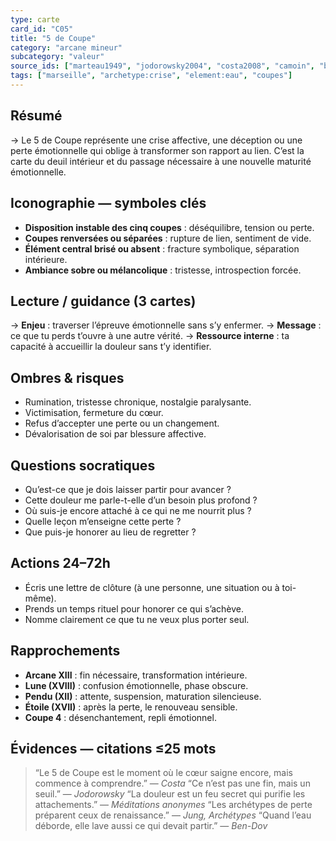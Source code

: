 ```yaml
---
type: carte
card_id: "C05"
title: "5 de Coupe"
category: "arcane mineur"
subcategory: "valeur"
source_ids: ["marteau1949", "jodorowsky2004", "costa2008", "camoin", "bendov2011", "delcamp", "nadolny2018", "jung", "meditations_anonymes", "nichols"]
tags: ["marseille", "archetype:crise", "element:eau", "coupes"]
---
```


## Résumé
→ Le 5 de Coupe représente une crise affective, une déception ou une perte émotionnelle qui oblige à transformer son rapport au lien. C’est la carte du deuil intérieur et du passage nécessaire à une nouvelle maturité émotionnelle.

## Iconographie — symboles clés
- **Disposition instable des cinq coupes** : déséquilibre, tension ou perte.
- **Coupes renversées ou séparées** : rupture de lien, sentiment de vide.
- **Élément central brisé ou absent** : fracture symbolique, séparation intérieure.
- **Ambiance sobre ou mélancolique** : tristesse, introspection forcée.

## Lecture / guidance (3 cartes)
→ **Enjeu** : traverser l’épreuve émotionnelle sans s’y enfermer.
→ **Message** : ce que tu perds t’ouvre à une autre vérité.
→ **Ressource interne** : ta capacité à accueillir la douleur sans t’y identifier.

## Ombres & risques
- Rumination, tristesse chronique, nostalgie paralysante.
- Victimisation, fermeture du cœur.
- Refus d’accepter une perte ou un changement.
- Dévalorisation de soi par blessure affective.

## Questions socratiques
- Qu’est-ce que je dois laisser partir pour avancer ?
- Cette douleur me parle-t-elle d’un besoin plus profond ?
- Où suis-je encore attaché à ce qui ne me nourrit plus ?
- Quelle leçon m’enseigne cette perte ?
- Que puis-je honorer au lieu de regretter ?

## Actions 24–72h
- Écris une lettre de clôture (à une personne, une situation ou à toi-même).
- Prends un temps rituel pour honorer ce qui s’achève.
- Nomme clairement ce que tu ne veux plus porter seul.

## Rapprochements
- **Arcane XIII** : fin nécessaire, transformation intérieure.
- **Lune (XVIII)** : confusion émotionnelle, phase obscure.
- **Pendu (XII)** : attente, suspension, maturation silencieuse.
- **Étoile (XVII)** : après la perte, le renouveau sensible.
- **Coupe 4** : désenchantement, repli émotionnel.

## Évidences — citations ≤25 mots
> “Le 5 de Coupe est le moment où le cœur saigne encore, mais commence à comprendre.” — *Costa*
> “Ce n’est pas une fin, mais un seuil.” — *Jodorowsky*
> “La douleur est un feu secret qui purifie les attachements.” — *Méditations anonymes*
> “Les archétypes de perte préparent ceux de renaissance.” — *Jung, Archétypes*
> “Quand l’eau déborde, elle lave aussi ce qui devait partir.” — *Ben-Dov*
